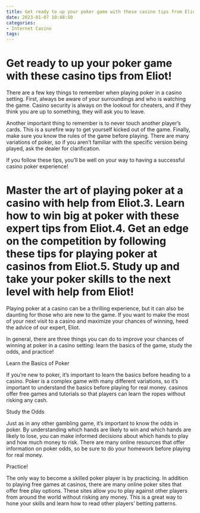 ```yaml
---
title: Get ready to up your poker game with these casino tips from Eliot!
date: 2023-01-07 10:48:50
categories:
- Internet Casino
tags:
---
```



#  Get ready to up your poker game with these casino tips from Eliot!

There are a few key things to remember when playing poker in a casino setting. First, always be aware of your surroundings and who is watching the game. Casino security is always on the lookout for cheaters, and if they think you are up to something, they will ask you to leave. 

Another important thing to remember is to never touch another player’s cards. This is a surefire way to get yourself kicked out of the game. Finally, make sure you know the rules of the game before playing. There are many variations of poker, so if you aren’t familiar with the specific version being played, ask the dealer for clarification.

If you follow these tips, you’ll be well on your way to having a successful casino poker experience!

#  Master the art of playing poker at a casino with help from Eliot.3. Learn how to win big at poker with these expert tips from Eliot.4. Get an edge on the competition by following these tips for playing poker at casinos from Eliot.5. Study up and take your poker skills to the next level with help from Eliot!

Playing poker at a casino can be a thrilling experience, but it can also be daunting for those who are new to the game. If you want to make the most of your next visit to a casino and maximize your chances of winning, heed the advice of our expert, Eliot.

In general, there are three things you can do to improve your chances of winning at poker in a casino setting: learn the basics of the game, study the odds, and practice!

Learn the Basics of Poker

If you’re new to poker, it’s important to learn the basics before heading to a casino. Poker is a complex game with many different variations, so it’s important to understand the basics before playing for real money. casinos offer free games and tutorials so that players can learn the ropes without risking any cash.

Study the Odds

Just as in any other gambling game, it’s important to know the odds in poker. By understanding which hands are likely to win and which hands are likely to lose, you can make informed decisions about which hands to play and how much money to risk. There are many online resources that offer information on poker odds, so be sure to do your homework before playing for real money.

Practice!

The only way to become a skilled poker player is by practicing. In addition to playing free games at casinos, there are many online poker sites that offer free play options. These sites allow you to play against other players from around the world without risking any money. This is a great way to hone your skills and learn how to read other players’ betting patterns.